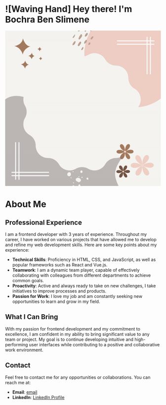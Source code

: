 # ![Waving Hand] Hey there! I'm Bochra Ben Slimene 
![Bochra Ben Slimen](image/bochra-ben_slimene_gif-github.gif)

# About Me

## Professional Experience

I am a frontend developer with 3 years of experience. Throughout my career, I have worked on various projects that have allowed me to develop and refine my web development skills. Here are some key points about my experience:

- **Technical Skills**: Proficiency in HTML, CSS, and JavaScript, as well as popular frameworks such as React and Vue.js.
- **Teamwork**: I am a dynamic team player, capable of effectively collaborating with colleagues from different departments to achieve common goals.
- **Proactivity**: Active and always ready to take on new challenges, I take initiatives to improve processes and products.
- **Passion for Work**: I love my job and am constantly seeking new opportunities to learn and grow in my field.

## What I Can Bring

With my passion for frontend development and my commitment to excellence, I am confident in my ability to bring significant value to any team or project. My goal is to continue developing intuitive and high-performing user interfaces while contributing to a positive and collaborative work environment.

## Contact

Feel free to contact me for any opportunities or collaborations. You can reach me at:

- **Email**: [email](mailto:benslimen.bochra@gmail.com)
- **LinkedIn**: [LinkedIn Profile](https://www.linkedin.com/in/bochra-ben-slimene)
